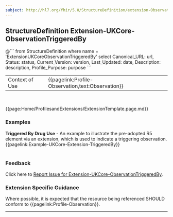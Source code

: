 ```yaml
---
subject: http://hl7.org/fhir/5.0/StructureDefinition/extension-Observation.triggeredBy
---
```

## StructureDefinition Extension-UKCore-ObservationTriggeredBy


<div id="transpose">
@```
from
	StructureDefinition
where
	name = 'ExtensionUKCoreObservationTriggeredBy'
select
	Canonical_URL: url,
  Status: status,
  Current_Version: version,
  Last_Updated: date,
	Description: description,
	Profile_Purpose: purpose
```

<table id="addToTranspose">
<tr><td>Context of Use</td>
<td>{{pagelink:Profile-Observation,text:Observation}}</td>
</tr>
</table>

</div>
<br>


{{page:Home/ProfilesandExtensions/ExtensionTemplate.page.md}}

<div id="Examples" class="tabcontent">
  <h3>Examples</h3>
  <b>Triggered By Drug Use</b> - An example to illustrate the pre-adopted R5 element via an extension, which is used to indicate a triggering observation.<br>
  {{pagelink:Example-UKCore-Extension-TriggeredBy}}
  <br><br>
</div>
<div id="Feedback" class="tabcontent">
  <h3>Feedback</h3>
Click here to <a href="https://simplifier.net/HL7FHIRUKCoreR4/Extension-UKCore-ObservationTriggeredBy/~issues?level=File">Report Issue for Extension-UKCore-ObservationTriggeredBy</a>.
</div>

<h3 id="guidance-obstriggeredby">Extension Specific Guidance</h3>
Where possible, it is expected that the resource being referenced SHOULD conform to {{pagelink:Profile-Observation}}.

---